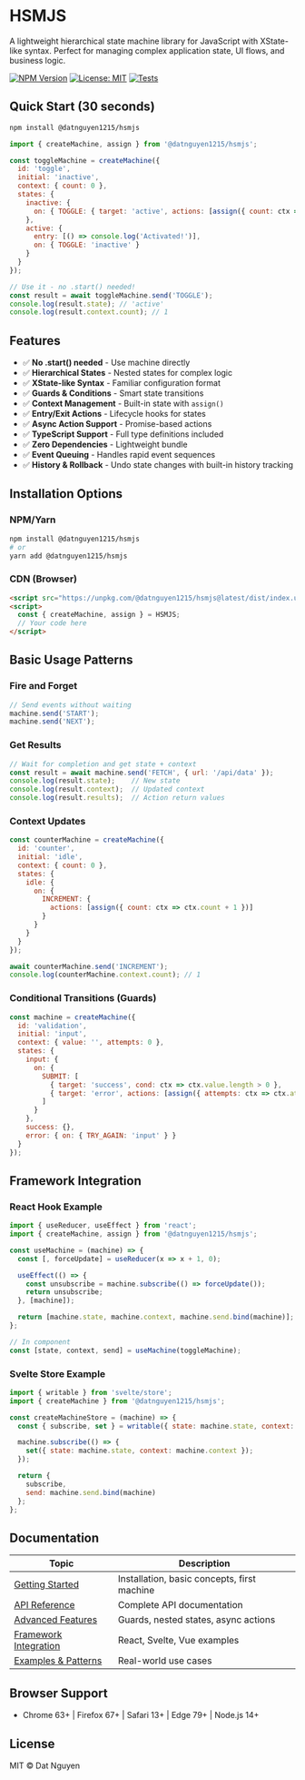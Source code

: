 # HSMJS

A lightweight hierarchical state machine library for JavaScript with XState-like syntax. Perfect for managing complex application state, UI flows, and business logic.

[![NPM Version](https://img.shields.io/npm/v/@datnguyen1215/hsmjs.svg)](https://www.npmjs.com/package/@datnguyen1215/hsmjs)
[![License: MIT](https://img.shields.io/badge/License-MIT-yellow.svg)](https://opensource.org/licenses/MIT)
[![Tests](https://github.com/your-username/hsmjs/workflows/Tests/badge.svg)](https://github.com/your-username/hsmjs/actions)

## Quick Start (30 seconds)

```bash
npm install @datnguyen1215/hsmjs
```

```javascript
import { createMachine, assign } from '@datnguyen1215/hsmjs';

const toggleMachine = createMachine({
  id: 'toggle',
  initial: 'inactive',
  context: { count: 0 },
  states: {
    inactive: {
      on: { TOGGLE: { target: 'active', actions: [assign({ count: ctx => ctx.count + 1 })] } }
    },
    active: {
      entry: [() => console.log('Activated!')],
      on: { TOGGLE: 'inactive' }
    }
  }
});

// Use it - no .start() needed!
const result = await toggleMachine.send('TOGGLE');
console.log(result.state); // 'active'
console.log(result.context.count); // 1
```

## Features

- ✅ **No .start() needed** - Use machine directly
- ✅ **Hierarchical States** - Nested states for complex logic
- ✅ **XState-like Syntax** - Familiar configuration format
- ✅ **Guards & Conditions** - Smart state transitions
- ✅ **Context Management** - Built-in state with `assign()`
- ✅ **Entry/Exit Actions** - Lifecycle hooks for states
- ✅ **Async Action Support** - Promise-based actions
- ✅ **TypeScript Support** - Full type definitions included
- ✅ **Zero Dependencies** - Lightweight bundle
- ✅ **Event Queuing** - Handles rapid event sequences
- ✅ **History & Rollback** - Undo state changes with built-in history tracking

## Installation Options

### NPM/Yarn
```bash
npm install @datnguyen1215/hsmjs
# or
yarn add @datnguyen1215/hsmjs
```

### CDN (Browser)
```html
<script src="https://unpkg.com/@datnguyen1215/hsmjs@latest/dist/index.umd.min.js"></script>
<script>
  const { createMachine, assign } = HSMJS;
  // Your code here
</script>
```

## Basic Usage Patterns

### Fire and Forget
```javascript
// Send events without waiting
machine.send('START');
machine.send('NEXT');
```

### Get Results
```javascript
// Wait for completion and get state + context
const result = await machine.send('FETCH', { url: '/api/data' });
console.log(result.state);    // New state
console.log(result.context);  // Updated context
console.log(result.results);  // Action return values
```

### Context Updates
```javascript
const counterMachine = createMachine({
  id: 'counter',
  initial: 'idle',
  context: { count: 0 },
  states: {
    idle: {
      on: {
        INCREMENT: {
          actions: [assign({ count: ctx => ctx.count + 1 })]
        }
      }
    }
  }
});

await counterMachine.send('INCREMENT');
console.log(counterMachine.context.count); // 1
```

### Conditional Transitions (Guards)
```javascript
const machine = createMachine({
  id: 'validation',
  initial: 'input',
  context: { value: '', attempts: 0 },
  states: {
    input: {
      on: {
        SUBMIT: [
          { target: 'success', cond: ctx => ctx.value.length > 0 },
          { target: 'error', actions: [assign({ attempts: ctx => ctx.attempts + 1 })] }
        ]
      }
    },
    success: {},
    error: { on: { TRY_AGAIN: 'input' } }
  }
});
```

## Framework Integration

### React Hook Example
```javascript
import { useReducer, useEffect } from 'react';
import { createMachine, assign } from '@datnguyen1215/hsmjs';

const useMachine = (machine) => {
  const [, forceUpdate] = useReducer(x => x + 1, 0);

  useEffect(() => {
    const unsubscribe = machine.subscribe(() => forceUpdate());
    return unsubscribe;
  }, [machine]);

  return [machine.state, machine.context, machine.send.bind(machine)];
};

// In component
const [state, context, send] = useMachine(toggleMachine);
```

### Svelte Store Example
```javascript
import { writable } from 'svelte/store';
import { createMachine } from '@datnguyen1215/hsmjs';

const createMachineStore = (machine) => {
  const { subscribe, set } = writable({ state: machine.state, context: machine.context });

  machine.subscribe(() => {
    set({ state: machine.state, context: machine.context });
  });

  return {
    subscribe,
    send: machine.send.bind(machine)
  };
};
```

## Documentation

| Topic | Description |
|-------|-------------|
| [Getting Started](docs/getting-started.md) | Installation, basic concepts, first machine |
| [API Reference](docs/api-reference.md) | Complete API documentation |
| [Advanced Features](docs/advanced-features.md) | Guards, nested states, async actions |
| [Framework Integration](docs/framework-integration.md) | React, Svelte, Vue examples |
| [Examples & Patterns](docs/examples.md) | Real-world use cases |

## Browser Support

- Chrome 63+ | Firefox 67+ | Safari 13+ | Edge 79+ | Node.js 14+

## License

MIT © Dat Nguyen